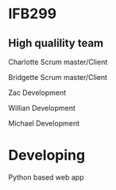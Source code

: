 # IFB299

## High qualility team

Charlotte
Scrum master/Client

Bridgette
Scrum master/Client

Zac
Development

Willian
Development

Michael
Development

# Developing

Python based web app

